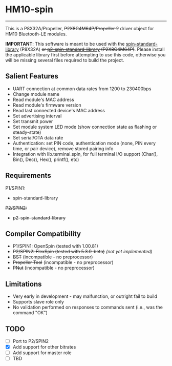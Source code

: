 # HM10-spin
-----------

This is a P8X32A/Propeller, ~~P2X8C4M64P/Propeller 2~~ driver object for HM10 Bluetooth-LE modules.

**IMPORTANT**: This software is meant to be used with the [spin-standard-library](https://github.com/avsa242/spin-standard-library) (P8X32A) ~~or [p2-spin-standard-library](https://github.com/avsa242/p2-spin-standard-library) (P2X8C4M64P)~~. Please install the applicable library first before attempting to use this code, otherwise you will be missing several files required to build the project.

## Salient Features

* UART connection at common data rates from 1200 to 230400bps
* Change module name
* Read module's MAC address
* Read module's firmware version
* Read last connected device's MAC address
* Set advertising interval
* Set transmit power
* Set module system LED mode (show connection state as flashing or steady-state)
* Set serial/OTA data rate
* Authentication: set PIN code, authentication mode (none, PIN every time, or pair device), remove stored pairing info
* Integration with lib.terminal.spin, for full terminal I/O support (Char(), Bin(), Dec(), Hex(), printf(), etc)

## Requirements

P1/SPIN1:
* spin-standard-library

~~P2/SPIN2:~~
* ~~p2-spin-standard-library~~

## Compiler Compatibility

* P1/SPIN1: OpenSpin (tested with 1.00.81)
* ~~P2/SPIN2: FlexSpin (tested with 5.3.0-beta)~~ _(not yet implemented)_
* ~~BST~~ (incompatible - no preprocessor)
* ~~Propeller Tool~~ (incompatible - no preprocessor)
* ~~PNut~~ (incompatible - no preprocessor)

## Limitations

* Very early in development - may malfunction, or outright fail to build
* Supports slave role only
* No validation performed on responses to commands sent (i.e., was the command "OK")

## TODO

- [ ] Port to P2/SPIN2
- [x] Add support for other bitrates
- [ ] Add support for master role
- [ ] TBD
